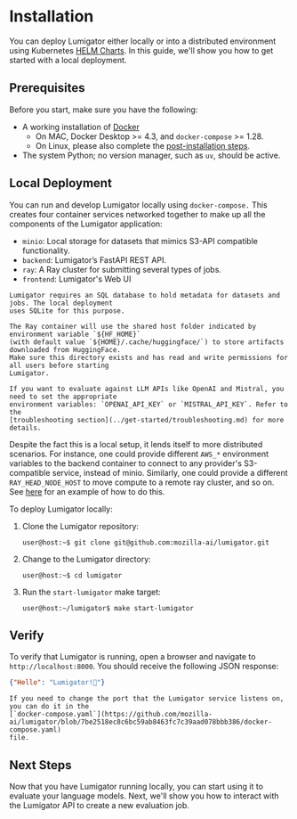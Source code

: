 # Installation

You can deploy Lumigator either locally or into a distributed environment using Kubernetes
[HELM Charts](https://github.com/mozilla-ai/lumigator/blob/7be2518ec8c6bc59ab8463fc7c39aad078bbb386/lumigator/infra/mzai/helm/lumigator/README.md).
In this guide, we'll show you how to get started with a local deployment.

## Prerequisites

Before you start, make sure you have the following:

- A working installation of [Docker](https://docs.docker.com/engine/install/)
    - On MAC, Docker Desktop >= 4.3, and `docker-compose` >= 1.28.
    - On Linux, please also complete the [post-installation steps](https://docs.docker.com/engine/install/linux-postinstall/).
- The system Python; no version manager, such as `uv`, should be active.

## Local Deployment

You can run and develop Lumigator locally using `docker-compose.` This creates four container
services networked together to make up all the components of the Lumigator application:

- `minio`: Local storage for datasets that mimics S3-API compatible functionality.
- `backend`: Lumigator’s FastAPI REST API.
- `ray`: A Ray cluster for submitting several types of jobs.
- `frontend`: Lumigator's Web UI

```{note}
Lumigator requires an SQL database to hold metadata for datasets and jobs. The local deployment
uses SQLite for this purpose.
```

```{note}
The Ray container will use the shared host folder indicated by environment variable `${HF_HOME}`
(with default value `${HOME}/.cache/huggingface/`) to store artifacts downloaded from HuggingFace.
Make sure this directory exists and has read and write permissions for all users before starting
Lumigator.
```

```{note}
If you want to evaluate against LLM APIs like OpenAI and Mistral, you need to set the appropriate
environment variables: `OPENAI_API_KEY` or `MISTRAL_API_KEY`. Refer to the
[troubleshooting section](../get-started/troubleshooting.md) for more details.
```

Despite the fact this is a local setup, it lends itself to more distributed scenarios. For instance,
one could provide different `AWS_*` environment variables to the backend container to connect to any
provider's S3-compatible service, instead of minio. Similarly, one could provide a different
`RAY_HEAD_NODE_HOST` to move compute to a remote ray cluster, and so on. See [here](https://github.com/mozilla-ai/lumigator/blob/7be2518ec8c6bc59ab8463fc7c39aad078bbb386/docker-compose.external.yaml) for an example of how to do
this.

To deploy Lumigator locally:

1. Clone the Lumigator repository:

    ```console
    user@host:~$ git clone git@github.com:mozilla-ai/lumigator.git
    ```

1. Change to the Lumigator directory:

    ```console
    user@host:~$ cd lumigator
    ```

1. Run the `start-lumigator` make target:

    ```console
    user@host:~/lumigator$ make start-lumigator
    ```

## Verify

To verify that Lumigator is running, open a browser and navigate to `http://localhost:8000`. You
should receive the following JSON response:

```json
{"Hello": "Lumigator!🐊"}
```

```{note}
If you need to change the port that the Lumigator service listens on, you can do it in the
[`docker-compose.yaml`](https://github.com/mozilla-ai/lumigator/blob/7be2518ec8c6bc59ab8463fc7c39aad078bbb386/docker-compose.yaml)
file.
```

## Next Steps

Now that you have Lumigator running locally, you can start using it to evaluate your language
models. Next, we'll show you how to interact with the Lumigator API to create a new evaluation
job.
